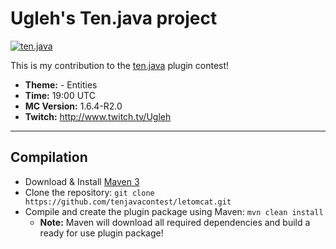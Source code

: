 Ugleh's Ten.java project
==========
[![ten.java](http://i.imgur.com/c2y4evp.png)](http://tenjava.com/)

This is my contribution to the [ten.java](http://tenjava.com/) plugin contest!

- __Theme:__ - Entities
- __Time:__ 19:00 UTC
- __MC Version:__ 1.6.4-R2.0
- __Twitch:__ http://www.twitch.tv/Ugleh

---------------------------------------

Compilation
-------------
- Download & Install [Maven 3](http://maven.apache.org/download.html)
- Clone the repository: `git clone https://github.com/tenjavacontest/letomcat.git`
- Compile and create the plugin package using Maven: `mvn clean install`
  - __Note:__ Maven will download all required dependencies and build a ready for use plugin package!